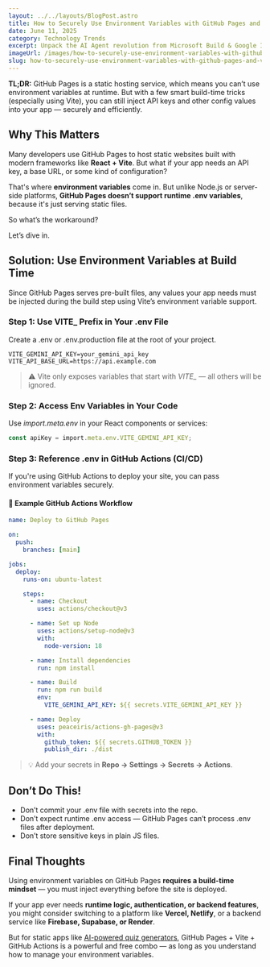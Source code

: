 ```yaml
---
layout: ../../layouts/BlogPost.astro
title: How to Securely Use Environment Variables with GitHub Pages and Vite + React
date: June 11, 2025
category: Technology Trends
excerpt: Unpack the AI Agent revolution from Microsoft Build & Google I/O. Get key updates on Azure AI, Google's vision, and new tools. 
imageUrl: /images/how-to-securely-use-environment-variables-with-github-pages-and-vite-react.jpg
slug: how-to-securely-use-environment-variables-with-github-pages-and-vite-react
---
```


**TL;DR:** GitHub Pages is a static hosting service, which means you can’t use environment variables at runtime. But with a few smart build-time tricks (especially using Vite), you can still inject API keys and other config values into your app — securely and efficiently.

## Why This Matters
Many developers use GitHub Pages to host static websites built with modern frameworks like **React + Vite**. But what if your app needs an API key, a base URL, or some kind of configuration?

That's where **environment variables** come in. But unlike Node.js or server-side platforms, **GitHub Pages doesn’t support runtime .env variables**, because it's just serving static files.

So what’s the workaround?

Let’s dive in.

## Solution: Use Environment Variables at Build Time
Since GitHub Pages serves pre-built files, any values your app needs must be injected during the build step using Vite’s environment variable support.

### Step 1: Use VITE_ Prefix in Your .env File
Create a .env or .env.production file at the root of your project.

```env
VITE_GEMINI_API_KEY=your_gemini_api_key
VITE_API_BASE_URL=https://api.example.com
```
> ⚠ Vite only exposes variables that start with *VITE_* — all others will be ignored.

### Step 2: Access Env Variables in Your Code
Use *import.meta.env* in your React components or services:

```ts
const apiKey = import.meta.env.VITE_GEMINI_API_KEY;
```

### Step 3: Reference .env in GitHub Actions (CI/CD)
If you're using GitHub Actions to deploy your site, you can pass environment variables securely.

#### 📁 Example GitHub Actions Workflow

```yaml
name: Deploy to GitHub Pages

on:
  push:
    branches: [main]

jobs:
  deploy:
    runs-on: ubuntu-latest

    steps:
      - name: Checkout
        uses: actions/checkout@v3

      - name: Set up Node
        uses: actions/setup-node@v3
        with:
          node-version: 18

      - name: Install dependencies
        run: npm install

      - name: Build
        run: npm run build
        env:
          VITE_GEMINI_API_KEY: ${{ secrets.VITE_GEMINI_API_KEY }}

      - name: Deploy
        uses: peaceiris/actions-gh-pages@v3
        with:
          github_token: ${{ secrets.GITHUB_TOKEN }}
          publish_dir: ./dist

```

> 💡 Add your secrets in **Repo → Settings → Secrets → Actions**.

## Don’t Do This!
- Don’t commit your .env file with secrets into the repo.
- Don’t expect runtime .env access — GitHub Pages can’t process .env files after deployment.
- Don’t store sensitive keys in plain JS files.

## Final Thoughts
Using environment variables on GitHub Pages **requires a build-time mindset** — you must inject everything before the site is deployed.

If your app ever needs **runtime logic, authentication, or backend features**, you might consider switching to a platform like **Vercel, Netlify**, or a backend service like **Firebase, Supabase, or Render**.

But for static apps like [AI-powered quiz generators](https://github.com/codewithsimon/ai-quiz-craft), GitHub Pages + Vite + GitHub Actions is a powerful and free combo — as long as you understand how to manage your environment variables.